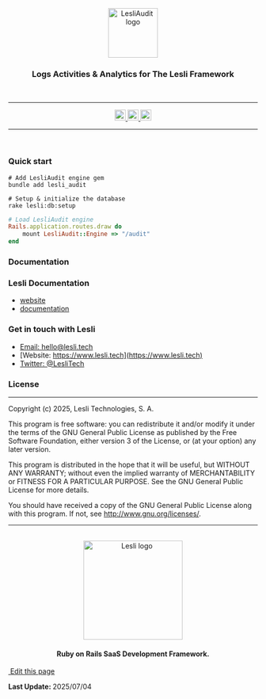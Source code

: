<div align="center" class="documentation-header">
    <img width="100" alt="LesliAudit logo" src="/images/engines/audit/audit-logo.svg" />
    <h3 align="center">Logs Activities & Analytics for The Lesli Framework</h3>
</div>


<br />
<hr/>

<div align="center" class="documentation-statics">
    <a target="blank" href="https://rubygems.org/gems/lesli">
        <img height="22" alt="Gem Version" src="https://badge.fury.io/rb/lesli.svg"/>
    </a>
    <a class="mx-2" href="https://codecov.io/github/LesliTech/Lesli"> 
        <img height="22" src="https://codecov.io/github/LesliTech/Lesli/graph/badge.svg?token=2O12NENK5Y"/> 
    </a>
    <a href="https://codecov.io/github/LesliTech/LesliBabel"> 
        <img height="22" src="https://sonarcloud.io/api/project_badges/measure?project=LesliTech_LesliBabel&metric=sqale_rating"/> 
    </a>
</div>

<hr/>
<br />


### Quick start

```shell
# Add LesliAudit engine gem
bundle add lesli_audit
```

```shell
# Setup & initialize the database
rake lesli:db:setup
```

```ruby
# Load LesliAudit engine
Rails.application.routes.draw do
    mount LesliAudit::Engine => "/audit"
end
```


### Documentation



### Lesli Documentation
* [website](https://www.lesli.dev/)
* [documentation](https://www.lesli.dev/engines/audit/)


### Get in touch with Lesli

* [Email: hello@lesli.tech](hello@lesli.tech)
* [Website: https://www.lesli.tech](https://www.lesli.tech)
* [Twitter: @LesliTech](https://twitter.com/LesliTech)


### License
-------
Copyright (c) 2025, Lesli Technologies, S. A.

This program is free software: you can redistribute it and/or modify
it under the terms of the GNU General Public License as published by
the Free Software Foundation, either version 3 of the License, or
(at your option) any later version.

This program is distributed in the hope that it will be useful,
but WITHOUT ANY WARRANTY; without even the implied warranty of
MERCHANTABILITY or FITNESS FOR A PARTICULAR PURPOSE. See the
GNU General Public License for more details.

You should have received a copy of the GNU General Public License
along with this program. If not, see http://www.gnu.org/licenses/.

<hr />
<br />

<div align="center" class="has-text-centered">
    <img width="200" alt="Lesli logo" src="https://cdn.lesli.tech/lesli/brand/app-logo.svg" />
    <h4 align="center" class="mt-0">Ruby on Rails SaaS Development Framework.</h4>
</div>

<section class="lesli-markdown-info">
    <p><a target="blank" href="https://github.com/LesliTech/LesliAudit/readme.md"><i class="ri-external-link-fill"></i>&nbsp;Edit this page</a><p/>
    <p><b>Last Update: </b>2025/07/04</p>
</section>

<!-- This code was automatically generated -->
<!-- to update this docs please run rake docs:build -->

